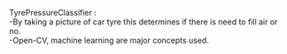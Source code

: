  TyrePressureClassifier : <br />
 -By taking a picture of car tyre this determines if there is need to fill air or no.<br />
 -Open-CV, machine learning are major concepts used.<br />
